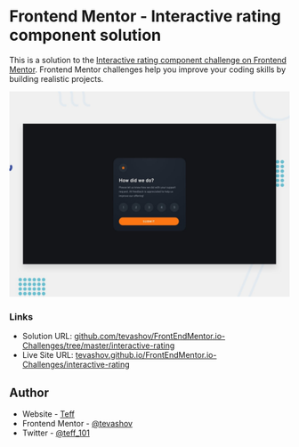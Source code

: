 # Frontend Mentor - Interactive rating component solution

This is a solution to the [Interactive rating component challenge on Frontend Mentor](https://www.frontendmentor.io/challenges/interactive-rating-component-koxpeBUmI). Frontend Mentor challenges help you improve your coding skills by building realistic projects.

![Design preview for the Interactive rating component coding challenge](./design/desktop-preview.jpg)

### Links

- Solution URL: [github.com/tevashov/FrontEndMentor.io-Challenges/tree/master/interactive-rating](https://github.com/tevashov/FrontEndMentor.io-Challenges/tree/master/interactive-rating)
- Live Site URL: [tevashov.github.io/FrontEndMentor.io-Challenges/interactive-rating](https://tevashov.github.io/FrontEndMentor.io-Challenges/interactive-rating/)

## Author

- Website - [Teff](https://github.com/tevashov)
- Frontend Mentor - [@tevashov](https://www.frontendmentor.io/profile/tevashov)
- Twitter - [@teff_101](https://twitter.com/teff_101)